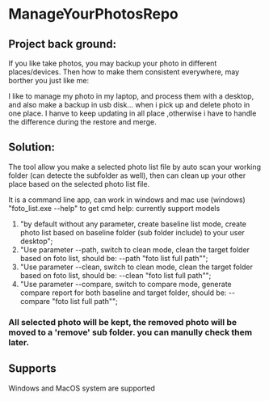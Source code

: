 # ManageYourPhotosRepo

## Project back ground:

If you like take photos, you may backup your photo in different places/devices. Then how to make them consistent everywhere, may borther you just like me:

I like to manage my photo in my laptop, and process them with a desktop, and also make a backup in usb disk... when i pick up and delete photo in one place.  I hanve to keep updating in all place ,otherwise i have to handle the difference during the restore and merge.


## Solution:
The tool allow you make a selected photo list file by auto scan your working folder (can detecte the subfolder as well), then can clean up your other place based on the selected photo list file.

It is a command line app, can work in windows and mac
use (windows) "foto_list.exe --help" to get cmd help:
currently support models
1. "by default without any parameter, create baseline list mode, create photo list based on baseline folder (sub folder include) to your user desktop";
2. "Use parameter --path, switch to clean mode, clean the target folder based on foto list, should be: --path \"foto list full path\"";
3. "Use parameter --clean, switch to clean mode, clean the target folder based on foto list, should be: --clean \"foto list full path\"";
4. "Use parameter --compare, switch to compare mode, generate compare report for both baseline and target folder, should be: --compare \"foto list full path\"";


### All selected photo will be kept, the removed photo will be moved to a 'remove' sub folder. you can manully check them later.

## Supports
Windows and MacOS system are supported
